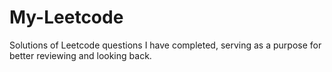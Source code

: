 # My-Leetcode

Solutions of Leetcode questions I have completed, serving as a purpose for better reviewing and looking back.
